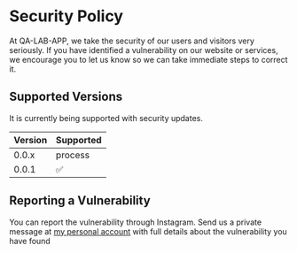 # Security Policy

At QA-LAB-APP, we take the security of our users and visitors very seriously.
If you have identified a vulnerability on our website or services, we encourage you to let us know
so we can take immediate steps to correct it.

## Supported Versions

It is currently being supported with security updates.

| Version | Supported          |
| ------- | ------------------ |
| 0.0.x   | process |
| 0.0.1   | :white_check_mark: |

## Reporting a Vulnerability

You can report the vulnerability through Instagram. 
Send us a private message at <a href="https://www.instagram.com/soysanttana/" target="_blank">my personal account</a>
with full details about the vulnerability you have found
